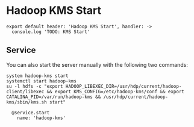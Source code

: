 
# Hadoop KMS Start

    export default header: 'Hadoop KMS Start', handler: ->
      console.log 'TODO: KMS Start'

## Service

You can also start the server manually with the following two commands:

```
system hadoop-kms start
systemctl start hadoop-kms
su -l hdfs -c "export HADOOP_LIBEXEC_DIR=/usr/hdp/current/hadoop-client/libexec && export KMS_CONFIG=/etc/hadoop-kms/conf && export CATALINA_PID=/var/run/hadoop-kms && /usr/hdp/current/hadoop-kms/sbin/kms.sh start"
```

      @service.start
        name: 'hadoop-kms'
